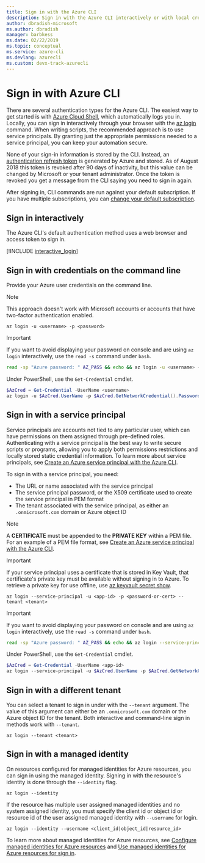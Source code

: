 ```yaml
---
title: Sign in with the Azure CLI
description: Sign in with the Azure CLI interactively or with local credentials 
author: dbradish-microsoft
ms.author: dbradish
manager: barbkess
ms.date: 02/22/2019
ms.topic: conceptual
ms.service: azure-cli
ms.devlang: azurecli
ms.custom: devx-track-azurecli
---
```


# Sign in with Azure CLI 

There are several authentication types for the Azure CLI. The easiest way to get started is with [Azure Cloud Shell](/azure/cloud-shell/overview), which automatically logs you in.
Locally, you can sign in interactively through your browser with the [az login](../latest/docs-ref-autogen/reference-index.yml#az_login) command. When writing scripts, the recommended approach is
to use service principals. By granting just the appropriate permissions needed to a service principal, you can keep your automation secure.

None of your sign-in information is stored by the CLI. Instead, an [authentication refresh token](/azure/active-directory/develop/v1-id-and-access-tokens#refresh-tokens)
is generated by Azure and stored. As of August 2018 this token is revoked after 90 days of inactivity, but this value can be changed by Microsoft or your tenant administrator. Once the token is revoked
you get a message from the CLI saying you need to sign in again.

After signing in, CLI commands are run against your default subscription. If you have multiple subscriptions, you can [change your default subscription](manage-azure-subscriptions-azure-cli.md).

## Sign in interactively

The Azure CLI's default authentication method uses a web browser and access token to sign in.

[!INCLUDE [interactive_login](includes/interactive-login.md)]

## Sign in with credentials on the command line

Provide your Azure user credentials on the command line.

> [!Note]
> This approach doesn't work with Microsoft accounts or accounts that have two-factor authentication enabled.

```azurecli-interactive
az login -u <username> -p <password>
```

> [!IMPORTANT]
> If you want to avoid displaying your password on console and are using `az login` interactively,
> use the `read -s` command under `bash`.
>
> ```bash
> read -sp "Azure password: " AZ_PASS && echo && az login -u <username> -p $AZ_PASS
> ```
>
> Under PowerShell, use the `Get-Credential` cmdlet.
>
> ```powershell
> $AzCred = Get-Credential -UserName <username>
> az login -u $AzCred.UserName -p $AzCred.GetNetworkCredential().Password
> ```

## Sign in with a service principal

Service principals are accounts not tied to any particular user, which can have permissions on them assigned through
pre-defined roles. Authenticating with a service principal is the best way to write secure scripts or programs,
allowing you to apply both permissions restrictions and locally stored static credential information. To learn more
about service principals, see [Create an Azure service principal with the Azure CLI](./create-an-azure-service-principal-azure-cli.md#sign-in-using-a-service-principal).

To sign in with a service principal, you need:

* The URL or name associated with the service principal
* The service principal password, or the X509 certificate used to create the service principal in PEM format
* The tenant associated with the service principal, as either an `.onmicrosoft.com` domain or Azure object ID

> [!NOTE]
> A **CERTIFICATE** must be appended to the **PRIVATE KEY** within a PEM file.  For an example of a PEM file format, see [Create an Azure service principal with the Azure CLI](./create-an-azure-service-principal-azure-cli.md#sign-in-using-a-service-principal). 
>

> [!IMPORTANT]
>
> If your service principal uses a certificate that is stored in Key Vault, that certificate's private key
> must be available without signing in to Azure. To retrieve a private key for use offline,
> use [az keyvault secret show](../latest/docs-ref-autogen/keyvault/secret.yml).

```azurecli-interactive
az login --service-principal -u <app-id> -p <password-or-cert> --tenant <tenant>
```

> [!IMPORTANT]
> If you want to avoid displaying your password on console and are using `az login` interactively,
> use the `read -s` command under `bash`.
>
> ```bash
> read -sp "Azure password: " AZ_PASS && echo && az login --service-principal -u <app-id> -p $AZ_PASS --tenant <tenant>
> ```
>
> Under PowerShell, use the `Get-Credential` cmdlet.
>
> ```powershell
> $AzCred = Get-Credential -UserName <app-id>
> az login --service-principal -u $AzCred.UserName -p $AzCred.GetNetworkCredential().Password --tenant <tenant>
> ```

## Sign in with a different tenant

You can select a tenant to sign in under with the `--tenant` argument. The value of this argument can either be an `.onmicrosoft.com` domain or the Azure object ID for the tenant. Both
interactive and command-line sign in methods work with `--tenant`.

```azurecli-interactive
az login --tenant <tenant>
```

## Sign in with a managed identity

On resources configured for managed identities for Azure resources, you can sign in using the managed identity. Signing in with the resource's identity is done through the `--identity` flag.

```azurecli-interactive
az login --identity
```

If the resource has multiple user assigned managed identities and no system assigned identity, you must specify the client id or object id or resource id of the user assigned managed identity with `--username` for login.
```azurecli-interactive
az login --identity --username <client_id|object_id|resource_id>
```

To learn more about managed identities for Azure resources, see [Configure managed identities for Azure resources](/azure/active-directory/managed-identities-azure-resources/qs-configure-cli-windows-vm) and [Use managed identities for Azure resources for sign in](/azure/active-directory/managed-identities-azure-resources/how-to-use-vm-sign-in).
